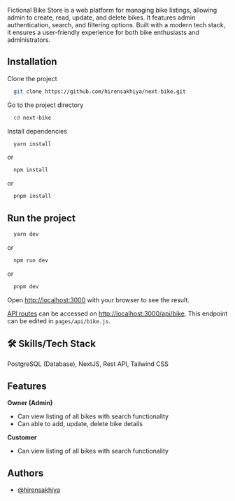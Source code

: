 Fictional Bike Store is a web platform for managing bike listings, allowing admin to create, read, update, and delete bikes. It features admin authentication, search, and filtering options. Built with a modern tech stack, it ensures a user-friendly experience for both bike enthusiasts and administrators.

## Installation

Clone the project

```bash
  git clone https://github.com/hirensakhiya/next-bike.git
```

Go to the project directory

```bash
  cd next-bike
```

Install dependencies

```bash
  yarn install
```

or

```bash
  npm install
```

or

```bash
  pnpm install
```

## Run the project

```bash
  yarn dev
```

or

```bash
  npm run dev
```

or

```bash
  pnpm dev
```


Open [http://localhost:3000](http://localhost:3000) with your browser to see the result.


[API routes](https://nextjs.org/docs/pages/building-your-application/routing/api-routes) can be accessed on [http://localhost:3000/api/bike](http://localhost:3000/api/bike). This endpoint can be edited in `pages/api/bike.js`.


## 🛠 Skills/Tech Stack

PostgreSQL (Database), NextJS, Rest API, Tailwind CSS

## Features

**Owner (Admin)**

- Can view listing of all bikes with search functionality
- Can able to add, update, delete bike details

**Customer**

- Can view listing of all bikes with search functionality

## Authors

- [@hirensakhiya](https://github.com/hirensakhiya)

